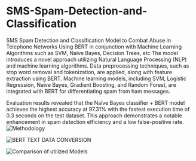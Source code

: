 # SMS-Spam-Detection-and-Classification
SMS Spam Detection and Classification Model to Combat Abuse in Telephone Networks Using BERT in conjunction with  Machine Learning Algorithms such as SVM, Naive Bayes, Decision Trees, etc
The model introduces a novel approach utilizing Natural Language Processing (NLP) and machine learning algorithms.
Data preprocessing techniques, such as stop word removal and tokenization, are applied, along with feature extraction using BERT.
Machine learning models, including SVM, Logistic Regression, Naive Bayes, Gradient Boosting, and Random Forest, are integrated with BERT for differentiating spam from ham messages. 

Evaluation results revealed that the Naïve Bayes classifier + BERT model achieves the highest accuracy at 97.31% with the fastest execution time of 0.3 seconds on the test dataset. This approach demonstrates a notable enhancement in spam detection efficiency and a low false-positive rate. 
![Methodology](https://github.com/user-attachments/assets/fcb041fb-f4b4-480e-abfb-1e4e053d2b1e)

![BERT TEXT DATA CONVERSION](https://github.com/user-attachments/assets/46c611ed-75c6-4b9b-ae83-906b951c57bc)

![Comparison of utilized Models](https://github.com/user-attachments/assets/aa7285f2-422e-482a-a038-e1aa4f0e5000)
